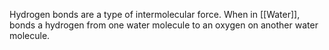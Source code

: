 Hydrogen bonds are a type of intermolecular force.
When in [[Water]], bonds a hydrogen from one water molecule to an oxygen on another water molecule.
